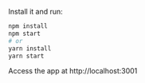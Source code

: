 Install it and run:

```bash
npm install
npm start
# or
yarn install
yarn start
```

Access the app at http://localhost:3001